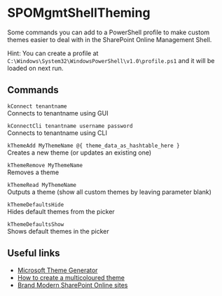 # SPOMgmtShellTheming

Some commands you can add to a PowerShell profile to make custom themes easier to deal with in the SharePoint Online Management Shell.

Hint: You can create a profile at `C:\Windows\System32\WindowsPowerShell\v1.0\profile.ps1` and it will be loaded on next run.

## Commands

`kConnect tenantname`  
Connects to tenantname using GUI

`kConnectCli tenantname username password`  
Connects to tenantname using CLI

`kThemeAdd MyThemeName @{ theme_data_as_hashtable_here }`  
Creates a new theme (or updates an existing one)

`kThemeRemove MyThemeName`  
Removes a theme

`kThemeRead MyThemeName`  
Outputs a theme (show all custom themes by leaving parameter blank)

`kThemeDefaultsHide`  
Hides default themes from the picker

`kThemeDefaultsShow`  
Shows default themes in the picker

## Useful links

* [Microsoft Theme Generator](https://developer.microsoft.com/en-us/fabric#/styles/themegenerator)
* [How to create a multicoloured theme](https://laurakokkarinen.com/how-to-create-a-multicolored-theme-for-a-modern-sharepoint-online-site/)
* [Brand Modern SharePoint Online sites](http://sharepoint.handsontek.net/2018/03/11/brand-modern-sharepoint-online-sites/)
